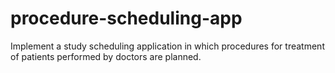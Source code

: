 # procedure-scheduling-app
Implement a study scheduling application in which procedures for treatment of patients performed by doctors are planned.
